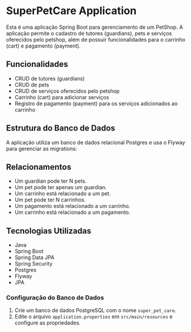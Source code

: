 # SuperPetCare Application

Esta é uma aplicação Spring Boot para gerenciamento de um PetShop.
A aplicação permite o cadastro de tutores (guardians), pets e serviços oferecidos pelo petshop,
além de possuir funcionalidades para o carrinho (cart) e pagamento (payment).

## Funcionalidades

- CRUD de tutores (guardians)
- CRUD de pets
- CRUD de serviços oferecidos pelo petshop
- Carrinho (cart) para adicionar serviços
- Registro de pagamento (payment) para os serviços adicionados ao carrinho

## Estrutura do Banco de Dados

A aplicação utiliza um banco de dados relacional Postgres e usa o Flyway para gerenciar as migrations:

## Relacionamentos

- Um guardian pode ter N pets.
- Um pet pode ter apenas um guardian.
- Um carrinho está relacionado a um pet.
- Um pet pode ter N carrinhos.
- Um pagamento está relacionado a um carrinho.
- Um carrinho está relacionado a um pagamento.

## Tecnologias Utilizadas

- Java
- Spring Boot
- Spring Data JPA
- Spring Security
- Postgres
- Flyway
- JPA

### Configuração do Banco de Dados

1. Crie um banco de dados PostgreSQL com o nome `super_pet_care`.
2. Edite o arquivo `application.properties` em `src/main/resources` e configure as propriedades.


